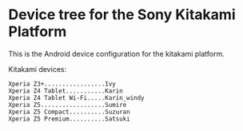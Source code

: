 # Device tree for the Sony Kitakami Platform 

This is the Android device configuration for the kitakami platform.

Kitakami devices:

    Xperia Z3+.................Ivy
    Xperia Z4 Tablet...........Karin
    Xperia Z4 Tablet Wi-Fi.....Karin_windy
    Xperia Z5..................Sumire
    Xperia Z5 Compact..........Suzuran
    Xperia Z5 Premium..........Satsuki
